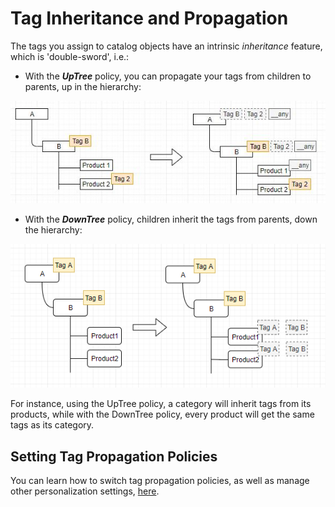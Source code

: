# Tag Inheritance and Propagation

The tags you assign to catalog objects have an intrinsic *inheritance* feature, which is 'double-sword', i.e.:

+ With the ***UpTree*** policy, you can propagate your tags from children to parents, up in the hierarchy:

![UpTree policy](media/uptree-policy.png)
    
+ With the ***DownTree*** policy, children inherit the tags from parents, down the hierarchy:

![DownTree policy](media/downtree-policy.png)

For instance, using the UpTree policy, a category will inherit tags from its products, while with the DownTree policy, every product will get the same tags as its category.

## Setting Tag Propagation Policies

You can learn how to switch tag propagation policies, as well as manage other personalization settings, [here](settings.md).



